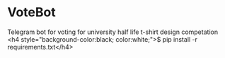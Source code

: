 # VoteBot
Telegram bot for voting for university half life t-shirt design competation
&lt;h4 style="background-color:black; color:white;"&gt;$ pip install -r requirements.txt&lt;&#47;h4&gt;
